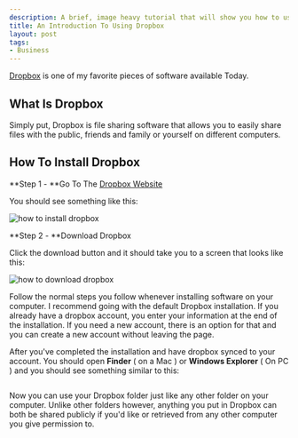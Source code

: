 ```yaml
--- 
description: A brief, image heavy tutorial that will show you how to use Dropbox and how using Dropbox can help you and your business.
title: An Introduction To Using Dropbox
layout: post
tags: 
- Business
---
```

<a href="http://db.tt/lUqZgvl">Dropbox</a> is one of my favorite pieces of software available Today.
## What Is Dropbox
Simply put, Dropbox is file sharing software that allows you to easily share files with the public, friends and family or yourself on different computers.

## How To Install Dropbox

**Step 1 - **Go To The <a href="http://db.tt/lUqZgvl">Dropbox Website</a>

You should see something like this:

<div class="img-wrap"><img class="alignnone size-full wp-image-1857" title="welcome_to_dropbox" src="{{ site.url }}/images/welcome_to_dropbox.jpg" alt="how to install dropbox" /></div>

**Step 2 - **Download Dropbox

Click the download button and it should take you to a screen that looks like this:

<div class="img-wrap"><img class="alignnone size-full wp-image-1858" title="downloading_dropbox" src="{{ site.url }}/images/downloading_dropbox.jpg" alt="how to download dropbox" /></div>

Follow the normal steps you follow whenever installing software on your computer. I recommend going with the default Dropbox installation. If you already have a dropbox account, you enter your information at the end of the installation. If you need a new account, there is an option for that and you can create a new account without leaving the page.

After you've completed the installation and have dropbox synced to your account. You should open **Finder** ( on a Mac ) or **Windows Explorer** ( On PC ) and you should see something similar to this:

<div class="img-wrap"><img class="alignnone size-full wp-image-1873" title="installed_dropbox" src="{{ site.url }}/images/installed_dropbox.jpg" alt="" /></div>

Now you can use your Dropbox folder just like any other folder on your computer. Unlike other folders however, anything you put in Dropbox can both be shared publicly if you'd like or retrieved from any other computer you give permission to.